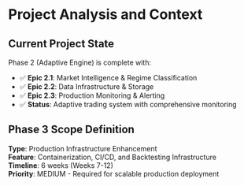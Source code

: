 # Project Analysis and Context

## Current Project State
Phase 2 (Adaptive Engine) is complete with:
- ✅ **Epic 2.1**: Market Intelligence & Regime Classification
- ✅ **Epic 2.2**: Data Infrastructure & Storage  
- ✅ **Epic 2.3**: Production Monitoring & Alerting
- ✅ **Status**: Adaptive trading system with comprehensive monitoring

## Phase 3 Scope Definition
**Type**: Production Infrastructure Enhancement  
**Feature**: Containerization, CI/CD, and Backtesting Infrastructure  
**Timeline**: 6 weeks (Weeks 7-12)  
**Priority**: MEDIUM - Required for scalable production deployment
